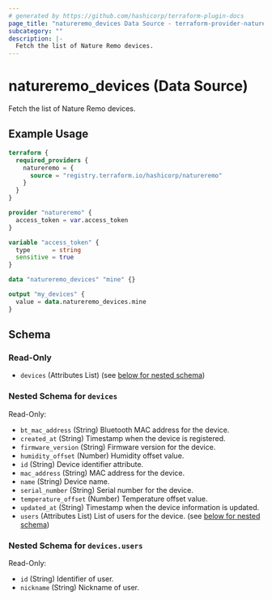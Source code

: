 ```yaml
---
# generated by https://github.com/hashicorp/terraform-plugin-docs
page_title: "natureremo_devices Data Source - terraform-provider-natureremo"
subcategory: ""
description: |-
  Fetch the list of Nature Remo devices.
---
```


# natureremo_devices (Data Source)

Fetch the list of Nature Remo devices.

## Example Usage

```terraform
terraform {
  required_providers {
    natureremo = {
      source = "registry.terraform.io/hashicorp/natureremo"
    }
  }
}

provider "natureremo" {
  access_token = var.access_token
}

variable "access_token" {
  type      = string
  sensitive = true
}

data "natureremo_devices" "mine" {}

output "my_devices" {
  value = data.natureremo_devices.mine
}
```

<!-- schema generated by tfplugindocs -->
## Schema

### Read-Only

- `devices` (Attributes List) (see [below for nested schema](#nestedatt--devices))

<a id="nestedatt--devices"></a>
### Nested Schema for `devices`

Read-Only:

- `bt_mac_address` (String) Bluetooth MAC address for the device.
- `created_at` (String) Timestamp when the device is registered.
- `firmware_version` (String) Firmware version for the device.
- `humidity_offset` (Number) Humidity offset value.
- `id` (String) Device identifier attribute.
- `mac_address` (String) MAC address for the device.
- `name` (String) Device name.
- `serial_number` (String) Serial number for the device.
- `temperature_offset` (Number) Temperature offset value.
- `updated_at` (String) Timestamp when the device information is updated.
- `users` (Attributes List) List of users for the device. (see [below for nested schema](#nestedatt--devices--users))

<a id="nestedatt--devices--users"></a>
### Nested Schema for `devices.users`

Read-Only:

- `id` (String) Identifier of user.
- `nickname` (String) Nickname of user.
